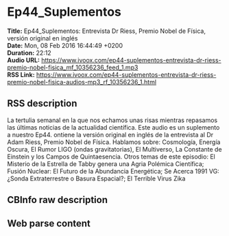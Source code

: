 # Ep44_Suplementos  
**Title:** Ep44_Suplementos: Entrevista Dr Riess, Premio Nobel de Física, versión original en inglés  
**Date:** Mon, 08 Feb 2016 16:44:49 +0200  
**Duration:** 22:12  
**Audio URL:** https://www.ivoox.com/ep44-suplementos-entrevista-dr-riess-premio-nobel-fisica_mf_10356236_feed_1.mp3  
**RSS Link:** https://www.ivoox.com/ep44-suplementos-entrevista-dr-riess-premio-nobel-fisica-audios-mp3_rf_10356236_1.html  

## RSS description
La tertulia semanal en la que nos echamos unas risas mientras repasamos las últimas noticias de la actualidad científica. Este audio es un suplemento a nuestro Ep44. ontiene la versión original en inglés de la entrevista al Dr Adam Riess, Premio Nobel de Física. Hablamos sobre: Cosmología, Energía Oscura, El Rumor LIGO (ondas gravitatorias), El Multiverso, La Constante de Einstein y los Campos de Quintaesencia. Otros temas de este episodio: El Misterio de la Estrella de Tabby genera una Agria Polémica Científica; Fusión Nuclear: El Futuro de la Abundancia Energética; Se Acerca 1991 VG: ¿Sonda Extraterrestre o Basura Espacial?; El Terrible Virus Zika

## CBInfo raw description


## Web parse content

